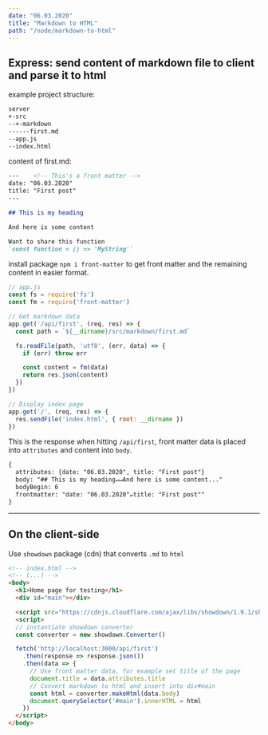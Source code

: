 ```yaml
---
date: "06.03.2020"
title: "Markdown to HTML"
path: "/node/markdown-to-html"
---
```


## Express: send content of markdown file to client and parse it to html

example project structure:

```md
server
+-src
--+-markdown
------first.md
--app.js
--index.html
```

content of first.md:
```md
---    <!-- This's a front matter -->
date: "06.03.2020"
title: "First post"
---

## This is my heading

And here is some content

Want to share this function
`const function = () => 'MyString'`

```
install package `npm i front-matter` to get front matter and the remaining content in easier format.

```javascript
// app.js
const fs = require('fs')
const fm = require('front-matter')

// Get markdown data
app.get('/api/first', (req, res) => {
  const path = `${__dirname}/src/markdown/first.md`

  fs.readFile(path, 'utf8', (err, data) => {
    if (err) throw err

    const content = fm(data)
    return res.json(content)
  })
})

// Display index page
app.get('/', (req, res) => {
  res.sendFile('index.html', { root: __dirname })
})
```

This is the response when hitting `/api/first`, front matter data is placed into `attributes` and content into `body`.

```md
{
  attributes: {date: "06.03.2020", title: "First post"}
  body: "## This is my heading↵↵And here is some content..."
  bodyBegin: 6
  frontmatter: "date: "06.03.2020"↵title: "First post""
}
```
---
## On the client-side

Use `showdown` package (cdn) that converts `.md` to `html`
```html
<!-- index.html -->
<!-- (...) -->
<body>
  <h1>Home page for testing</h1>
  <div id="main"></div>

  <script src="https://cdnjs.cloudflare.com/ajax/libs/showdown/1.9.1/showdown.min.js"></script>
  <script>
  // instantiate showdown converter
  const converter = new showdown.Converter()

  fetch('http://localhost:3000/api/first')
    .then(response => response.json())
    .then(data => {
      // Use front matter data, for example set title of the page
      document.title = data.attributes.title
      // Convert markdown to html and insert into div#main
      const html = converter.makeHtml(data.body)
      document.querySelector('#main').innerHTML = html
    })
  </script>
</body>
```